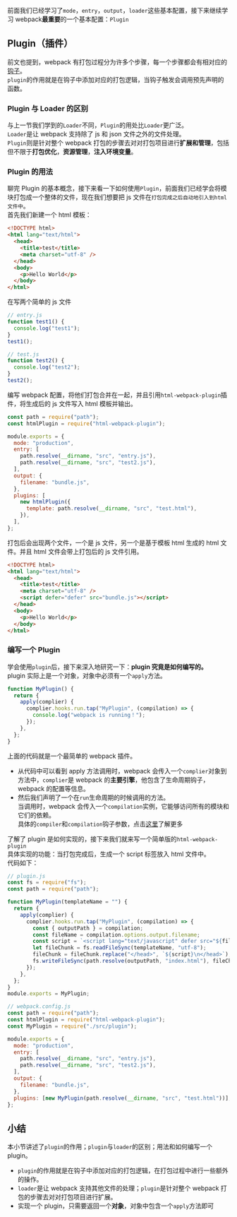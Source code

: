 前面我们已经学习了`mode`，`entry`，`output`，`loader`这些基本配置，接下来继续学习 webpack**最重要**的一个基本配置：`Plugin`

## Plugin（插件）

前文也提到，webpack 有打包过程分为许多个步骤，每一个步骤都会有相对应的[钩子](https://webpack.docschina.org/api/compiler-hooks/)。  
`plugin`的作用就是在钩子中添加对应的打包逻辑，当钩子触发会调用预先声明的函数。

### Plugin 与 Loader 的区别

与上一节我们学到的`Loader`不同，`Plugin`的用处比`Loader`更广泛。  
`Loader`是让 webpack 支持除了 js 和 json 文件之外的文件处理。  
`Plugin`则是针对整个 webpack 打包的步骤去对对打包项目进行**扩展和管理**，包括但不限于**打包优化**，**资源管理**，**注入环境变量**。

### Plugin 的用法

聊完 Plugin 的基本概念，接下来看一下如何使用`Plugin`，前面我们已经学会将模块打包成一个整体的文件，现在我们想要把 js 文件在`打包完成之后自动地引入到html文件中`。  
首先我们新建一个 html 模板：

```html
<!DOCTYPE html>
<html lang="text/html">
  <head>
    <title>test</title>
    <meta charset="utf-8" />
  </head>
  <body>
    <p>Hello World</p>
  </body>
</html>
```

在写两个简单的 js 文件

```javascript
// entry.js
function test1() {
  console.log("test1");
}
test1();

// test.js
function test2() {
  console.log("test2");
}
test2();
```

编写 webpack 配置，将他们打包合并在一起，并且引用`html-webpack-plugin`插件，将生成后的 js 文件写入 html 模板并输出。

```javascript
const path = require("path");
const htmlPlugin = require("html-webpack-plugin");

module.exports = {
  mode: "production",
  entry: [
    path.resolve(__dirname, "src", "entry.js"),
    path.resolve(__dirname, "src", "test2.js"),
  ],
  output: {
    filename: "bundle.js",
  },
  plugins: [
    new htmlPlugin({
      template: path.resolve(__dirname, "src", "test.html"),
    }),
  ],
};
```

打包后会出现两个文件，一个是 js 文件，另一个是基于模板 html 生成的 html 文件。并且 html 文件会带上打包后的 js 文件引用。

```html
<!DOCTYPE html>
<html lang="text/html">
  <head>
    <title>test</title>
    <meta charset="utf-8" />
    <script defer="defer" src="bundle.js"></script>
  </head>
  <body>
    <p>Hello World</p>
  </body>
</html>
```

### 编写一个 Plugin

学会使用`plugin`后，接下来深入地研究一下：**plugin 究竟是如何编写的。**  
plugin 实际上是一个对象，对象中必须有一个`apply`方法。

```javascript
function MyPlugin() {
  return {
    apply(complier) {
      complier.hooks.run.tap("MyPlugin", (compilation) => {
        console.log("webpack is running！");
      });
    },
  };
}
```

上面的代码就是一个最简单的 webpack 插件。

- 从代码中可以看到 apply 方法调用时，webpack 会传入一个`complier`对象到方法中，`complier`是 webpack 的**主要引擎**，他包含了生命周期钩子，webpack 的配置等信息。
- 然后我们声明了一个在`run`生命周期的时候调用的方法。  
   当调用时，webpack 会传入一个`compilation`实例，它能够访问所有的模块和它们的依赖。  
  具体的`compiler`和`compilation`钩子参数，点击[这里](https://webpack.docschina.org/api/compiler-hooks)了解更多

了解了 plugin 是如何实现的，接下来我们就来写一个简单版的`html-webpack-plugin`  
具体实现的功能：当打包完成后，生成一个 script 标签放入 html 文件中。  
代码如下：

```javascript
// plugin.js
const fs = require("fs");
const path = require("path");

function MyPlugin(templateName = "") {
  return {
    apply(complier) {
      complier.hooks.run.tap("MyPlugin", (compilation) => {
        const { outputPath } = compilation;
        const fileName = compilation.options.output.filename;
        const script = `<script lang="text/javascript" defer src="${fileName}"></script>`;
        let fileChunk = fs.readFileSync(templateName, "utf-8");
        fileChunk = fileChunk.replace("</head>", `${script}\n</head>`);
        fs.writeFileSync(path.resolve(outputPath, "index.html"), fileChunk);
      });
    },
  };
}
module.exports = MyPlugin;

// webpack.config.js
const path = require("path");
const htmlPlugin = require("html-webpack-plugin");
const MyPlugin = require("./src/plugin");

module.exports = {
  mode: "production",
  entry: [
    path.resolve(__dirname, "src", "entry.js"),
    path.resolve(__dirname, "src", "test2.js"),
  ],
  output: {
    filename: "bundle.js",
  },
  plugins: [new MyPlugin(path.resolve(__dirname, "src", "test.html"))],
};
```

## 小结

本小节讲述了`plugin`的作用；`plugin`与`loader`的区别；用法和如何编写一个 plugin。

- `plugin`的作用就是在钩子中添加对应的打包逻辑，在打包过程中进行一些额外的操作。
- `loader`是让 webpack 支持其他文件的处理；`plugin`是针对整个 webpack 打包的步骤去对对打包项目进行扩展。
- 实现一个 plugin，只需要返回一个**对象**，对象中包含一个`apply`方法即可
